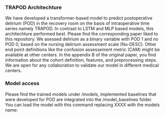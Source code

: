 
### TRAPOD Architechture

We have developed a transformer-based model to predict postoperative delirium (POD) in the recovery room on the basis of intraoperative time series namely TRAPOD. In contrast to LSTM and MLP based models, this architechture performed best. 
Please find the corresponding paper liked to this repository. We asessed delirium as a binary variable with POD 1 and no POD 0, based on the nursing delirium assessment scale (Nu-DESC). Other end point definitions like the confusion assessement metric (CAM)
might be available at other centers. In the appendix B of the original paper, you find information about the cohort definition, features, and preprocessing steps. We are open for any collaboration to validate our model in different medical centers. 


### Model access

Please find the trained models under /models, implemented baselines that were developed for POD are integrated into the /model_baselines folder. You can load the model with this command replacing XXXX with the models name:

<script>
  model = torch.load("./models/XXXX.pt")
</script>
